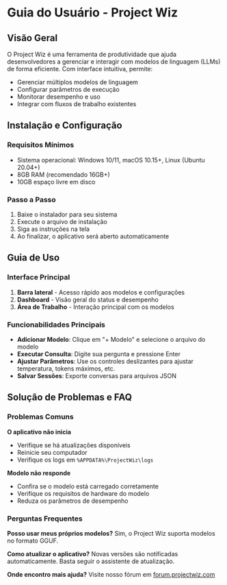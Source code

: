 # Guia do Usuário - Project Wiz

## Visão Geral

O Project Wiz é uma ferramenta de produtividade que ajuda desenvolvedores a gerenciar e interagir com modelos de linguagem (LLMs) de forma eficiente. Com interface intuitiva, permite:

- Gerenciar múltiplos modelos de linguagem
- Configurar parâmetros de execução
- Monitorar desempenho e uso
- Integrar com fluxos de trabalho existentes

## Instalação e Configuração

### Requisitos Mínimos

- Sistema operacional: Windows 10/11, macOS 10.15+, Linux (Ubuntu 20.04+)
- 8GB RAM (recomendado 16GB+)
- 10GB espaço livre em disco

### Passo a Passo

1. Baixe o instalador para seu sistema
2. Execute o arquivo de instalação
3. Siga as instruções na tela
4. Ao finalizar, o aplicativo será aberto automaticamente

## Guia de Uso

### Interface Principal

1. **Barra lateral** - Acesso rápido aos modelos e configurações
2. **Dashboard** - Visão geral do status e desempenho
3. **Área de Trabalho** - Interação principal com os modelos

### Funcionabilidades Principais

- **Adicionar Modelo**: Clique em "+ Modelo" e selecione o arquivo do modelo
- **Executar Consulta**: Digite sua pergunta e pressione Enter
- **Ajustar Parâmetros**: Use os controles deslizantes para ajustar temperatura, tokens máximos, etc.
- **Salvar Sessões**: Exporte conversas para arquivos JSON

## Solução de Problemas e FAQ

### Problemas Comuns

**O aplicativo não inicia**

- Verifique se há atualizações disponíveis
- Reinicie seu computador
- Verifique os logs em `%APPDATA%\ProjectWiz\logs`

**Modelo não responde**

- Confira se o modelo está carregado corretamente
- Verifique os requisitos de hardware do modelo
- Reduza os parâmetros de desempenho

### Perguntas Frequentes

**Posso usar meus próprios modelos?**
Sim, o Project Wiz suporta modelos no formato GGUF.

**Como atualizar o aplicativo?**
Novas versões são notificadas automaticamente. Basta seguir o assistente de atualização.

**Onde encontro mais ajuda?**
Visite nosso fórum em [forum.projectwiz.com](https://forum.projectwiz.com)
